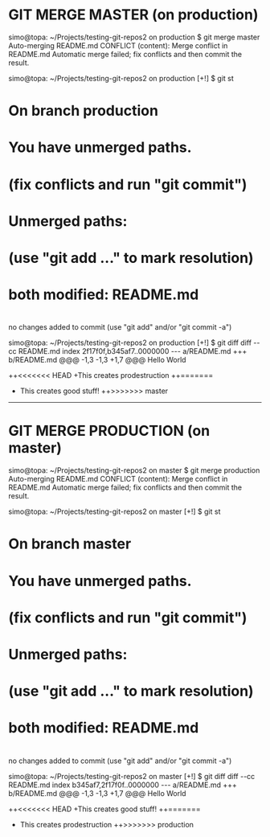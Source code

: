 # GIT MERGE MASTER (on production)

simo@topa: ~/Projects/testing-git-repos2 on production
$ git merge master
Auto-merging README.md
CONFLICT (content): Merge conflict in README.md
Automatic merge failed; fix conflicts and then commit the result.

simo@topa: ~/Projects/testing-git-repos2 on production [+!]
$ git st
# On branch production
# You have unmerged paths.
#   (fix conflicts and run "git commit")
#
# Unmerged paths:
#   (use "git add <file>..." to mark resolution)
#
# both modified:      README.md
#
no changes added to commit (use "git add" and/or "git commit -a")

simo@topa: ~/Projects/testing-git-repos2 on production [+!]
$ git diff
diff --cc README.md
index 2f17f0f,b345af7..0000000
--- a/README.md
+++ b/README.md
@@@ -1,3 -1,3 +1,7 @@@
  Hello World
  
++<<<<<<< HEAD
 +This creates prodestruction
++=======
+ This creates good stuff!
++>>>>>>> master


---


# GIT MERGE PRODUCTION (on master)

simo@topa: ~/Projects/testing-git-repos2 on master
$ git merge production
Auto-merging README.md
CONFLICT (content): Merge conflict in README.md
Automatic merge failed; fix conflicts and then commit the result.

simo@topa: ~/Projects/testing-git-repos2 on master [+!]
$ git st
# On branch master
# You have unmerged paths.
#   (fix conflicts and run "git commit")
#
# Unmerged paths:
#   (use "git add <file>..." to mark resolution)
#
# both modified:      README.md
#
no changes added to commit (use "git add" and/or "git commit -a")

simo@topa: ~/Projects/testing-git-repos2 on master [+!]
$ git diff
diff --cc README.md
index b345af7,2f17f0f..0000000
--- a/README.md
+++ b/README.md
@@@ -1,3 -1,3 +1,7 @@@
  Hello World
  
++<<<<<<< HEAD
 +This creates good stuff!
++=======
+ This creates prodestruction
++>>>>>>> production

